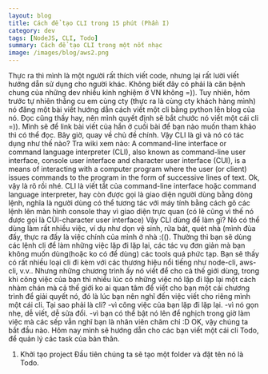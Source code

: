 ```yaml
---
layout: blog
title: Cách để tạo CLI trong 15 phút (Phần I)
category: dev
tags: [NodeJS, CLI, Todo]
summary: Cách để tạo CLI trong một nốt nhạc
image: /images/blog/aws2.png
---
```


Thực ra thì mình là một người rất thích viết code, nhưng lại rất lười viết hướng dẫn sử dụng cho người khác. Không biết đây có phải là căn bệnh chung của những dev nhiều kinh nghiệm ở VN không =)).
Tuy nhiên, hôm trước tự nhiên thằng cu em cùng cty (thực ra là cùng cty khách hàng mình) nó đăng một bài viết hướng dẫn cách viết một cli bằng python lên blog của nó. Đọc cũng thấy hay, nên mình quyết định sẽ bắt chước nó viết một cái cli =)). Mình sẽ để link bài viết của hắn ở cuối bài để bạn nào muốn tham khảo thì có thể đọc.
Bây giờ, quay về chủ đề chính. Vậy CLI là gì và nó có tác dụng như thế nào? Tra wiki xem nào:
A command-line interface or command language interpreter (CLI), also known as command-line user interface, console user interface and character user interface (CUI), is a means of interacting with a computer program where the user (or client) issues commands to the program in the form of successive lines of text.
Ok, vậy là rõ rồi nhé.
CLI là viết tắt của command-line interface hoặc command language interpreter, hay còn được gọi là giao diện người dùng bằng dòng lệnh, nghĩa là người dùng có thể tương tác với máy tính bằng cách gõ các lệnh lên màn hình console thay vì giao diện trực quan (có lẽ cũng vì thế nó được gọi là CÙI-character user interface)
Vậy CLI dùng để làm gì? Nó có thể dùng làm rất nhiều việc, ví dụ như dọn vệ sinh, rửa bát, quét nhà (mình đùa đấy, thực ra đấy là việc chính của mình ở nhà :((). Thường thì bạn sẽ dùng các lệnh cli để làm những việc lặp đi lặp lại, các tác vụ đơn giản mà bạn không muốn dùng(hoặc ko có để dùng) các tools quá phức tạp.
Bạn sẽ thấy có rất nhiều loại cli đi kèm với các thương hiệu nổi tiếng như node-cli, aws-cli, v.v..
Nhưng những chương trình ấy nó viết để cho cả thế giới dùng, trong khi công việc của bạn thì nhiều lúc có những việc nó lặp đi lặp lại một cách nhàm chán mà cả thế giới ko ai quan tâm để viết cho bạn một cái chương trình để giải quyết nó, đó là lúc bạn nên nghĩ đến việc viết cho riêng mình một cái cli.
Tại sao phải là cli?
-vì công việc của bạn lặp đi lặp lại.
-vì nó gọn nhẹ, dễ viết, dễ sửa đổi.
-vì bạn có thể bật nó lên để nghịch trong giờ làm việc mà các sếp vẫn nghĩ bạn là nhân viên chăm chỉ :D
OK, vậy chúng ta bắt đầu nào. Hôm nay mình sẽ hướng dẫn cho các bạn viết một cái cli Todo, để quản lý các task của bản thân.

1. Khởi tạo project
   Đầu tiên chúng ta sẽ tạo một folder và đặt tên nó là Todo.
